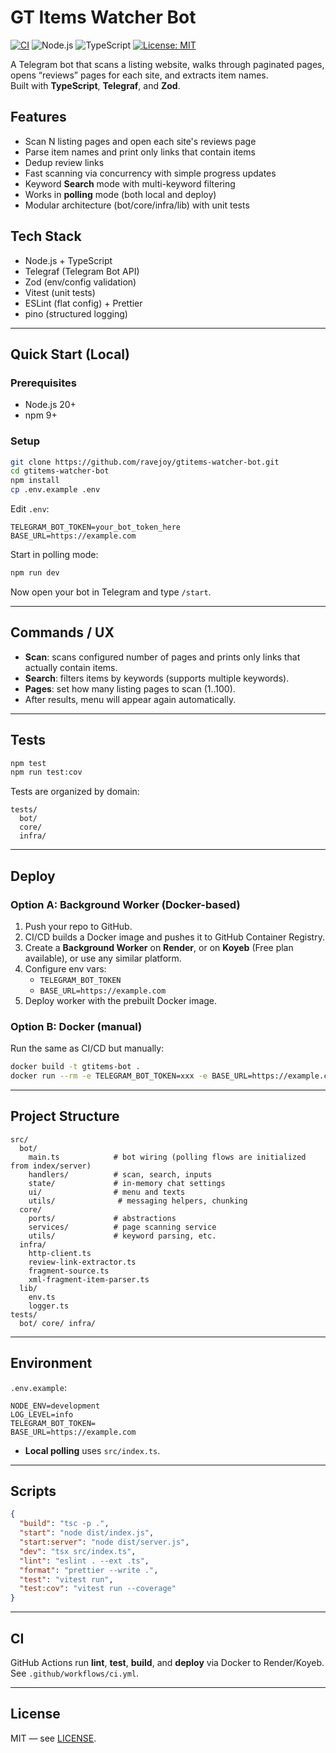 # GT Items Watcher Bot

[![CI](https://github.com/ravejoy/gtitems-watcher-bot/actions/workflows/ci.yml/badge.svg)](https://github.com/ravejoy/gtitems-watcher-bot/actions/workflows/ci.yml)
![Node.js](https://img.shields.io/badge/node-%3E%3D18-green)
![TypeScript](https://img.shields.io/badge/typescript-5.x-blue)
[![License: MIT](https://img.shields.io/badge/License-MIT-green.svg)](LICENSE)

A Telegram bot that scans a listing website, walks through paginated pages, opens “reviews” pages for each site, and extracts item names.  
Built with **TypeScript**, **Telegraf**, and **Zod**. 

## Features

- Scan N listing pages and open each site's reviews page
- Parse item names and print only links that contain items
- Dedup review links
- Fast scanning via concurrency with simple progress updates
- Keyword **Search** mode with multi-keyword filtering
- Works in **polling** mode (both local and deploy)
- Modular architecture (bot/core/infra/lib) with unit tests

## Tech Stack

- Node.js + TypeScript
- Telegraf (Telegram Bot API)
- Zod (env/config validation)
- Vitest (unit tests)
- ESLint (flat config) + Prettier
- pino (structured logging)

---

## Quick Start (Local)

### Prerequisites

- Node.js 20+
- npm 9+

### Setup

```bash
git clone https://github.com/ravejoy/gtitems-watcher-bot.git
cd gtitems-watcher-bot
npm install
cp .env.example .env
```

Edit `.env`:

```
TELEGRAM_BOT_TOKEN=your_bot_token_here
BASE_URL=https://example.com
```

Start in polling mode:

```bash
npm run dev
```

Now open your bot in Telegram and type `/start`.

---

## Commands / UX

- **Scan**: scans configured number of pages and prints only links that actually contain items.
- **Search**: filters items by keywords (supports multiple keywords).
- **Pages**: set how many listing pages to scan (1..100).
- After results, menu will appear again automatically.

---

## Tests

```bash
npm test
npm run test:cov
```

Tests are organized by domain:

```
tests/
  bot/
  core/
  infra/
```

---

## Deploy

### Option A: Background Worker (Docker-based)

1. Push your repo to GitHub.
2. CI/CD builds a Docker image and pushes it to GitHub Container Registry.
3. Create a **Background Worker** on **Render**, or on **Koyeb** (Free plan available), or use any similar platform.
4. Configure env vars:
   - `TELEGRAM_BOT_TOKEN`
   - `BASE_URL=https://example.com`
5. Deploy worker with the prebuilt Docker image.

### Option B: Docker (manual)

Run the same as CI/CD but manually:

```bash
docker build -t gtitems-bot .
docker run --rm -e TELEGRAM_BOT_TOKEN=xxx -e BASE_URL=https://example.com gtitems-bot
```

---

## Project Structure

```
src/
  bot/
    main.ts            # bot wiring (polling flows are initialized from index/server)
    handlers/          # scan, search, inputs
    state/             # in-memory chat settings
    ui/                # menu and texts
    utils/              # messaging helpers, chunking
  core/
    ports/             # abstractions
    services/          # page scanning service
    utils/             # keyword parsing, etc.
  infra/
    http-client.ts
    review-link-extractor.ts
    fragment-source.ts
    xml-fragment-item-parser.ts
  lib/
    env.ts
    logger.ts
tests/
  bot/ core/ infra/
```

---

## Environment

`.env.example`:

```
NODE_ENV=development
LOG_LEVEL=info
TELEGRAM_BOT_TOKEN=
BASE_URL=https://example.com
```

- **Local polling** uses `src/index.ts`.

---

## Scripts

```json
{
  "build": "tsc -p .",
  "start": "node dist/index.js",
  "start:server": "node dist/server.js",
  "dev": "tsx src/index.ts",
  "lint": "eslint . --ext .ts",
  "format": "prettier --write .",
  "test": "vitest run",
  "test:cov": "vitest run --coverage"
}
```

---

## CI

GitHub Actions run **lint**, **test**, **build**, and **deploy** via Docker to Render/Koyeb.  
See `.github/workflows/ci.yml`.

---

## License

MIT — see [LICENSE](LICENSE).
